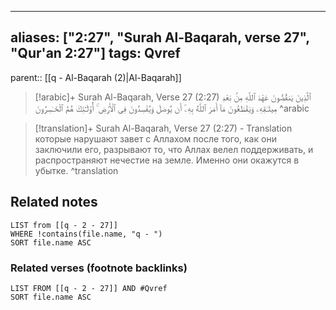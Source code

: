 
---
aliases: ["2:27", "Surah Al-Baqarah, verse 27", "Qur'an 2:27"]
tags: Qvref
---

parent:: [[q - Al-Baqarah (2)|Al-Baqarah]]

> [!arabic]+ Surah Al-Baqarah, Verse 27 (2:27)
> <span class="quran-arabic">ٱلَّذِينَ يَنقُضُونَ عَهْدَ ٱللَّهِ مِنۢ بَعْدِ مِيثَـٰقِهِۦ وَيَقْطَعُونَ مَآ أَمَرَ ٱللَّهُ بِهِۦٓ أَن يُوصَلَ وَيُفْسِدُونَ فِى ٱلْأَرْضِ ۚ أُو۟لَـٰٓئِكَ هُمُ ٱلْخَـٰسِرُونَ</span>
^arabic

> [!translation]+ Surah Al-Baqarah, Verse 27 (2:27) - Translation
> которые нарушают завет с Аллахом после того, как они заключили его, разрывают то, что Аллах велел поддерживать, и распространяют нечестие на земле. Именно они окажутся в убытке.
^translation



## Related notes
```dataview
LIST from [[q - 2 - 27]]
WHERE !contains(file.name, "q - ")
SORT file.name ASC
```

### Related verses (footnote backlinks)
```dataview
LIST FROM [[q - 2 - 27]] AND #Qvref
SORT file.name ASC
```

